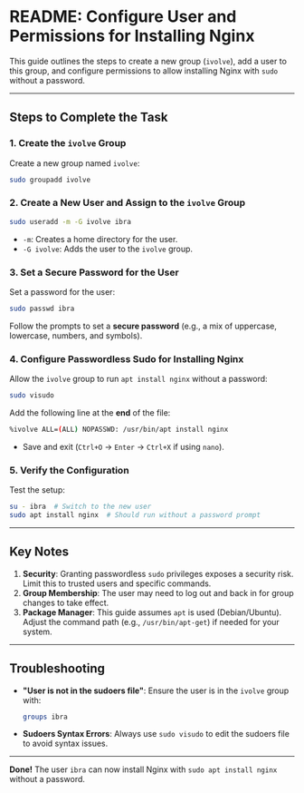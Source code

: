 # README: Configure User and Permissions for Installing Nginx

This guide outlines the steps to create a new group (`ivolve`), add a user to this group, and configure permissions to allow installing Nginx with `sudo` without a password.

---

## **Steps to Complete the Task**

### **1. Create the `ivolve` Group**
Create a new group named `ivolve`:
```bash
sudo groupadd ivolve
```

### **2. Create a New User and Assign to the `ivolve` Group**
```bash
sudo useradd -m -G ivolve ibra
```
- `-m`: Creates a home directory for the user.
- `-G ivolve`: Adds the user to the `ivolve` group.

### **3. Set a Secure Password for the User**
Set a password for the user:
```bash
sudo passwd ibra
```
Follow the prompts to set a **secure password** (e.g., a mix of uppercase, lowercase, numbers, and symbols).

### **4. Configure Passwordless Sudo for Installing Nginx**
Allow the `ivolve` group to run `apt install nginx` without a password:
```bash
sudo visudo
```
Add the following line at the **end** of the file:
```bash
%ivolve ALL=(ALL) NOPASSWD: /usr/bin/apt install nginx
```
- Save and exit (`Ctrl+O` → `Enter` → `Ctrl+X` if using `nano`).

### **5. Verify the Configuration**
Test the setup:
```bash
su - ibra  # Switch to the new user
sudo apt install nginx  # Should run without a password prompt
```

---

## **Key Notes**
1. **Security**: Granting passwordless `sudo` privileges exposes a security risk. Limit this to trusted users and specific commands.
2. **Group Membership**: The user may need to log out and back in for group changes to take effect.
3. **Package Manager**: This guide assumes `apt` is used (Debian/Ubuntu). Adjust the command path (e.g., `/usr/bin/apt-get`) if needed for your system.

---

## **Troubleshooting**
- **"User is not in the sudoers file"**: Ensure the user is in the `ivolve` group with:
  ```bash
  groups ibra
  ```
- **Sudoers Syntax Errors**: Always use `sudo visudo` to edit the sudoers file to avoid syntax issues.

---

**Done!** The user `ibra` can now install Nginx with `sudo apt install nginx` without a password.